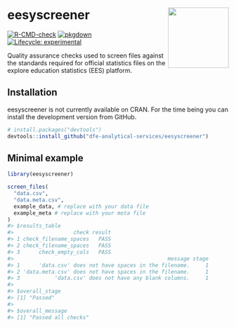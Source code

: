 
<!-- README.md is generated from README.Rmd. Please edit that file -->

# eesyscreener <a href="https://dfe-analytical-services.github.io/eesyscreener/"><img src="man/figures/logo.png" align="right" height="138" /></a>

<!-- badges: start -->

[![R-CMD-check](https://github.com/dfe-analytical-services/eesyscreener/actions/workflows/R-CMD-check.yaml/badge.svg)](https://github.com/dfe-analytical-services/eesyscreener/actions/workflows/R-CMD-check.yaml)
[![pkgdown](https://github.com/dfe-analytical-services/eesyscreener/actions/workflows/pkgdown.yaml/badge.svg)](https://github.com/dfe-analytical-services/eesyscreener/actions/workflows/pkgdown.yaml)
[![Lifecycle:
experimental](https://img.shields.io/badge/lifecycle-experimental-orange.svg)](https://lifecycle.r-lib.org/articles/stages.html#experimental)
<!-- badges: end -->

Quality assurance checks used to screen files against the standards
required for official statistics files on the explore education
statistics (EES) platform.

## Installation

eesyscreener is not currently available on CRAN. For the time being you
can install the development version from GitHub.

``` r
# install.packages("devtools")
devtools::install_github("dfe-analytical-services/eesyscreener")
```

## Minimal example

``` r
library(eesyscreener)

screen_files(
  "data.csv",
  "data.meta.csv",
  example_data, # replace with your data file
  example_meta # replace with your meta file
)
#> $results_table
#>                   check result
#> 1 check_filename_spaces   PASS
#> 2 check_filename_spaces   PASS
#> 3      check_empty_cols   PASS
#>                                                 message stage
#> 1      'data.csv' does not have spaces in the filename.     1
#> 2 'data.meta.csv' does not have spaces in the filename.     1
#> 3           'data.csv' does not have any blank columns.     1
#> 
#> $overall_stage
#> [1] "Passed"
#> 
#> $overall_message
#> [1] "Passed all checks"
```

